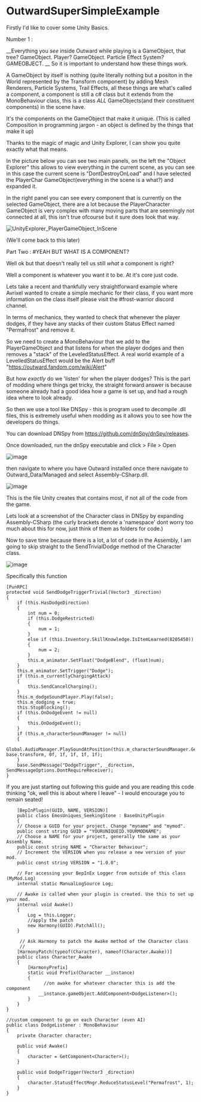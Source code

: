 # OutwardSuperSimpleExample


Firstly I'd like to cover some Unity Basics.


Number 1 : 

__Everything you *see* inside Outward while playing is a GameObject, that tree? GameObject. Player? GameObject. Particle Effect System? GAMEOBJECT. __
So it is important to understand how these things work. 

A GameObject by itself is nothing (quite literally nothing but a positon in the World represented by the Transform component) by adding Mesh Renderers, Particle Systems, Trail Effects, all these things are what's called a component, a component is still a c# class but it extends from the MonoBehaviour class, this is a class *ALL* GameObjects(and their constituent components) in the scene have. 

It's the components on the GameObject that make it unique. (This is called Composition in programming jargon - an object is defined by the things that make it up)

Thanks to the magic of magic and Unity Explorer, I can show you quite exactly what that means.

In the picture below you can see two main panels, on the left the "Object Explorer" this allows to view everything in the current scene, as you can see in this case the current scene is "DontDestroyOnLoad" and I have selected the PlayerChar GameObject(everything in the scene is a what?) and expanded it. 

In the right panel you can see every component that is currently on the selected GameObject, there are a lot because the PlayerCharacter GameObject is very complex with many moving parts that are seemingly not connected at all, this isn't true ofcourse but it sure does look that way.


![UnityExplorer_PlayerGameObject_InScene](https://user-images.githubusercontent.com/3288858/172019801-93aa16fa-fb2a-47d3-ab7f-8de617ee3658.png)

(We'll come back to this later)


Part Two : #YEAH BUT WHAT IS A COMPONENT?

Well ok but that doesn't really tell us still *what* a component is right?

Well a component is whatever you want it to be. At it's core just code.

Lets take a recent and thankfully very straightforward example where Avrixel wanted to create a simple mechanic for their class, if you want more information on the class itself please visit the #frost-warrior discord channel.

In terms of mechanics, they wanted to check that whenever the player dodges, if they have any stacks of their custom Status Effect named "Permafrost" and remove it.


So we need to create a MonoBehaviour that we add to the PlayerGameObject and that listens for when the player dodges and then removes a "stack" of the LeveledStatusEffect. A real world example of a LevelledStatusEffect would be the Alert buff "https://outward.fandom.com/wiki/Alert" 

But how *exactly* do we 'listen' for when the player dodges? This is the part of modding where things get tricky, the straight forward answer is because someone already had a good idea how a game is set up, and had a rough idea where to look already. 

So then we use a tool like DNSpy - this is program used to decompile .dll files, this is extremely useful when modding as it allows you to see how the developers do things.


You can download DNSpy from https://github.com/dnSpy/dnSpy/releases. 

Once downloaded, run the dnSpy executable and click > File > Open 

![image](https://user-images.githubusercontent.com/3288858/172026117-644c6b2a-7158-4e99-9c1d-03d86102f9f0.png)

then navigate to where you have Outward installed once there navigate to Outward_Data/Managed and select Assembly-CSharp.dll.

![image](https://user-images.githubusercontent.com/3288858/172026171-044ed237-059f-436e-8b67-2af50fa29412.png)


This is the file Unity creates that contains most, if not all of the code from the game. 




Lets look at a screenshot of the Character class in DNSpy by expanding Assembly-CSharp (the curly brackets denote a 'namespace' dont worry too much about this for now, just think of them as folders for code.)

Now to save time because there is a lot, a lot of code in the Assembly, I am going to skip straight to the SendTrivialDodge method of the Character class. 

![image](https://user-images.githubusercontent.com/3288858/172026332-c20568b1-247f-46b3-9895-2e271bf841f4.png)

Specifically this function 

	[PunRPC]
	protected void SendDodgeTriggerTrivial(Vector3 _direction)
	{
		if (this.HasDodgeDirection)
		{
			int num = 0;
			if (this.DodgeRestricted)
			{
				num = 1;
			}
			else if (this.Inventory.SkillKnowledge.IsItemLearned(8205450))
			{
				num = 2;
			}
			this.m_animator.SetFloat("DodgeBlend", (float)num);
		}
		this.m_animator.SetTrigger("Dodge");
		if (this.m_currentlyChargingAttack)
		{
			this.SendCancelCharging();
		}
		this.m_dodgeSoundPlayer.Play(false);
		this.m_dodging = true;
		this.StopBlocking();
		if (this.OnDodgeEvent != null)
		{
			this.OnDodgeEvent();
		}
		if (this.m_characterSoundManager != null)
		{
			Global.AudioManager.PlaySoundAtPosition(this.m_characterSoundManager.GetDodgeSound(), base.transform, 0f, 1f, 1f, 1f, 1f);
		}
		base.SendMessage("DodgeTrigger", _direction, SendMessageOptions.DontRequireReceiver);
	}


If you are just starting out following this guide and you are reading this code thinking "ok, well this is about where I leave" - I would encourage you to remain seated! 






        [BepInPlugin(GUID, NAME, VERSION)]
        public class EmosUniques_SeekingStone : BaseUnityPlugin
        {
        // Choose a GUID for your project. Change "myname" and "mymod".
        public const string GUID = "YOURUNIQUEID.YOURMODNAME";
        // Choose a NAME for your project, generally the same as your Assembly Name.
        public const string NAME = "Character Behaviour";
        // Increment the VERSION when you release a new version of your mod.
        public const string VERSION = "1.0.0";

        // For accessing your BepInEx Logger from outside of this class (MyMod.Log)
        internal static ManualLogSource Log;

        // Awake is called when your plugin is created. Use this to set up your mod.
        internal void Awake()
        {
            Log = this.Logger;
            //apply the patch
            new Harmony(GUID).PatchAll();
        }

         // Ask Harmony to patch the Awake method of the Character class
         // 
        [HarmonyPatch(typeof(Character), nameof(Character.Awake))]
        public class Character_Awake
        {
            [HarmonyPrefix]
            static void Prefix(Character __instance)
            {
                  //on awake for whatever character this is add the component
                __instance.gameObject.AddComponent<DodgeListener>();
            }
        }
    }

    //custom component to go on each Character (even AI)
    public class DodgeListener : MonoBehaviour
    {
        private Character character;

        public void Awake()
        {
            character = GetComponent<Character>();
        }

        public void DodgeTrigger(Vector3 _direction)
        {
            character.StatusEffectMngr.ReduceStatusLevel("Permafrost", 1);
        }
    }

